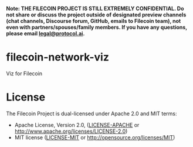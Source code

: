 **Note: THE FILECOIN PROJECT IS STILL EXTREMELY CONFIDENTIAL. Do not share or discuss the project outside of designated preview channels (chat channels, Discourse forum, GitHub, emails to Filecoin team), not even with partners/spouses/family members. If you have any questions, please email [legal@protocol.ai](mailto:legal@protocol.ai).**

# filecoin-network-viz
Viz for Filecoin

# License

The Filecoin Project is dual-licensed under Apache 2.0 and MIT terms:

- Apache License, Version 2.0, ([LICENSE-APACHE](https://github.com/filecoin-project/filecoin-network-viz/blob/cleanup/LICENSE-APACHE) or http://www.apache.org/licenses/LICENSE-2.0)
- MIT license ([LICENSE-MIT](https://github.com/filecoin-project/filecoin-network-viz/blob/cleanup/LICENSE-MIT) or http://opensource.org/licenses/MIT)
